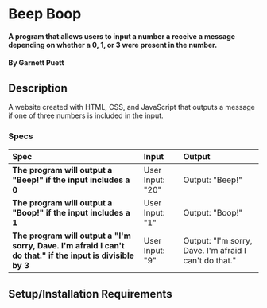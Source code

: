 # Beep Boop

#### A program that allows users to input a number a receive a message depending on whether a 0, 1, or 3 were present in the number.

#### By Garnett Puett

## Description

A website created with HTML, CSS, and JavaScript that outputs a message if one of three numbers is included in the input.

### Specs
| Spec | Input | Output |
| :-------------     | :------------- | :------------- |
|**The program will output a "Beep!" if the input includes a 0**| User Input: "20" | Output: "Beep!" |
|**The program will output a "Boop!" if the input includes a 1**| User Input: "1" | Output: "Boop!"|
|**The program will output a "I'm sorry, Dave. I'm afraid I can't do that." if the input is divisible by 3**| User Input: "9" | Output: "I'm sorry, Dave. I'm afraid I can't do that." |

## Setup/Installation Requirements
